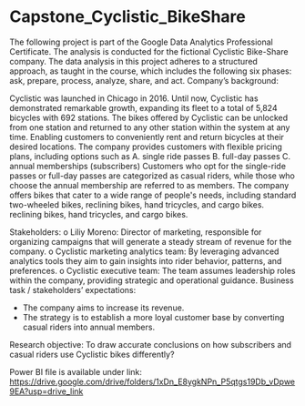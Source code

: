 # Capstone_Cyclistic_BikeShare
The following project is part of the Google Data Analytics Professional Certificate. The analysis is conducted for the fictional Cyclistic Bike-Share company. The data analysis in this project adheres to a structured approach, as taught in the course, which includes the following six phases: ask, prepare, process, analyze, share, and act.
Company’s background:
 

Cyclistic was launched in Chicago in 2016. Until now, Cyclistic has demonstrated remarkable growth, expanding its fleet to a total of 5,824 bicycles with 692 stations. The bikes offered by Cyclistic can be unlocked from one station and returned to any other station within the system at any time. Enabling customers to conveniently rent and return bicycles at their desired locations. 
The company provides customers with flexible pricing plans, including options such as 
A.	single ride passes 
B.	full-day passes 
C.	annual memberships (subscribers) 
Customers who opt for the single-ride passes or full-day passes are categorized as casual riders, while those who choose the annual membership are referred to as members. The company offers bikes that cater to a wide range of people's needs, including standard two-wheeled bikes, reclining bikes, hand tricycles, and cargo bikes. reclining bikes, hand tricycles, and cargo bikes.

Stakeholders: 
o	Liliy Moreno: Director of marketing, responsible for organizing campaigns that will generate a steady stream of revenue for the company. 
o	Cyclistic marketing analytics team: By leveraging advanced analytics tools they aim to gain insights into rider behavior, patterns, and preferences.
o	Cyclistic executive team: The team assumes leadership roles within the company, providing strategic and operational guidance.
Business task / stakeholders’ expectations: 
-	The company aims to increase its revenue. 
-	The strategy is to establish a more loyal customer base by converting casual riders into annual members.  

Research objective:
To draw accurate conclusions on how subscribers and casual riders use Cyclistic bikes differently?

Power BI file is available under link: https://drive.google.com/drive/folders/1xDn_E8ygkNPn_P5qtgs19Db_vDpwe9EA?usp=drive_link 
